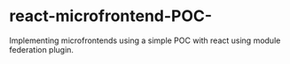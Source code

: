 # react-microfrontend-POC-

Implementing microfrontends using a simple POC with react using module federation plugin.
